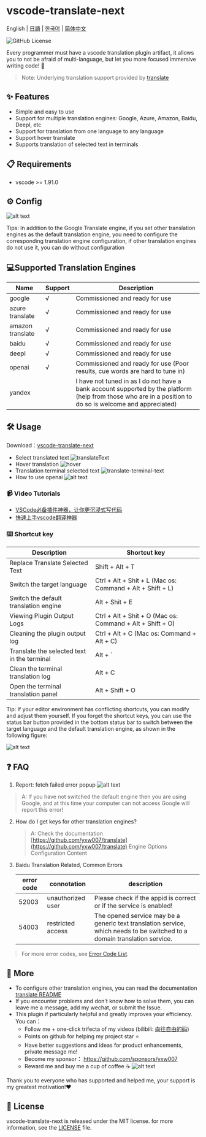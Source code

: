 # vscode-translate-next

English | [日語](README_ja.md) | [한국어](README_ko.md) | [简体中文](README_zh-CN.md)

![GitHub License](https://img.shields.io/github/license/yxw007/vscode-translate-next)

Every programmer must have a vscode translation plugin artifact, it allows you to not be afraid of multi-language, but let you more focused immersive writing code! 🚀

> Note: Underlying translation support provided by [translate](https://github.com/yxw007/translate)

## ✨ Features

- Simple and easy to use
- Support for multiple translation engines: Google, Azure, Amazon, Baidu, Deepl, etc
- Support for translation from one language to any language
- Support hover translate
- Supports translation of selected text in terminals

## 📋 Requirements

- vscode >= 1.91.0

## ⚙️ Config

  ![alt text](assets/images/config.jpg)

  Tips: In addition to the Google Translate engine, if you set other translation engines as the default translation engine, you need to configure the corresponding translation engine configuration, if other translation engines do not use it, you can do without configuration

## 💻Supported Translation Engines  

| Name             | Support | Description                                                                                                                                               |
| ---------------- | ------- | --------------------------------------------------------------------------------------------------------------------------------------------------------- |
| google           | √       | Commissioned and ready for use                                                                                                                            |
| azure translate  | √       | Commissioned and ready for use                                                                                                                            |
| amazon translate | √       | Commissioned and ready for use                                                                                                                            |
| baidu            | √       | Commissioned and ready for use                                                                                                                            |
| deepl            | √       | Commissioned and ready for use                                                                                                                            |
| openai           | √       | Commissioned and ready for use     (Poor results, cue words are hard to tune in)                                                                          |
| yandex           |         | I have not tuned in as I do not have a bank account supported by the platform (help from those who are in a position to do so is welcome and appreciated) |

## 🛠️ Usage

Download：[vscode-translate-next](https://marketplace.visualstudio.com/items?itemName=yxw007.vscode-translate-next)

- Select translated text
  ![translateText](assets/images/usage.gif)
- Hover translation
  ![hover](assets/images/hover.gif)
- Translation terminal selected text
  ![translate-terminal-text](assets/images/translate-terminal-text.gif)
- How to use openai 
  ![alt text](assets/images/open_ai_usage.gif)

### 📹 Video Tutorials
- [VSCode必备插件神器，让你更沉浸式写代码](https://www.bilibili.com/video/BV1Y1zMYQEbi/?vd_source=eaea9ad794278c4e15f13efa6d046736)
- [快速上手vscode翻译神器](https://www.bilibili.com/video/BV1eVzZYoEkf/?vd_source=eaea9ad794278c4e15f13efa6d046736)
    
### ⌨️ Shortcut key

| Description                                 | Shortcut key                                              |
| ------------------------------------------- | --------------------------------------------------------- |
| Replace Translate Selected Text             | Shift + Alt + T                                           |
| Switch the target language                  | Ctrl + Alt + Shit + L (Mac os: Command + Alt + Shift + L) |
| Switch the default translation engine       | Alt + Shit + E                                            |
| Viewing Plugin Output Logs                  | Ctrl + Alt + Shit + O (Mac os: Command + Alt + Shift + O) |
| Cleaning the plugin output log              | Ctrl + Alt + C   (Mac os: Command + Alt + C)              |
| Translate the selected text in the terminal | Alt + `                                                   |
| Clean the terminal translation log          | Alt + C                                                   |
| Open the terminal translation panel         | Alt + Shift + O                                           |

Tip: If your editor environment has conflicting shortcuts, you can modify and adjust them yourself. If you forget the shortcut keys, you can use the status bar button provided in the bottom status bar to switch between the target language and the default translation engine, as shown in the following figure:

![alt text](assets/images/image.png)

## ❓ FAQ

1. Report: fetch failed error popup
    ![alt text](assets/images/error-1.png)

  > A: If you have not switched the default engine then you are using Google, and at this time your computer can not access Google will report this error!

2. How do I get keys for other translation engines?

   > A: Check the documentation [https://github.com/yxw007/translate](https://github.com/yxw007/translate) Engine Options Configuration Content

3. Baidu Translation Related, Common Errors

    | error code | connotation       | description                                                                                                               |
    | ---------- | ----------------- | ------------------------------------------------------------------------------------------------------------------------- |
    | 52003      | unauthorized user | Please check if the appid is correct or if the service is enabled!                                                        |
    | 54003      | restricted access | The opened service may be a generic text translation service, which needs to be switched to a domain translation service. |
    
  > For more error codes, see [Error Code List](https://api.fanyi.baidu.com/doc/22).
   

## 📢 More

- To configure other translation engines, you can read the documentation [translate README](https://github.com/yxw007/translate/blob/master/README_zh-CN.md)
- If you encounter problems and don't know how to solve them, you can leave me a message, add my wechat, or submit the Issue.
- This plugin if particularly helpful and greatly improves your efficiency. You can：
    - Follow me + one-click trifecta of my videos (bilibili: [向往自由的码](https://space.bilibili.com/3546754775517426?spm_id_from=333.788.0.0))
    - Points on github for helping my project star ⭐
    - Have better suggestions and ideas for product enhancements, private message me!
    - Become my sponsor： https://github.com/sponsors/yxw007
    - Reward me and buy me a cup of coffee ☕
        ![alt text](assets/images/give_a_reward.jpg)

Thank you to everyone who has supported and helped me, your support is my greatest motivation!❤️

## 📄 License

vscode-translate-next is released under the MIT license. for more information, see the [LICENSE](./LICENSE) file.
